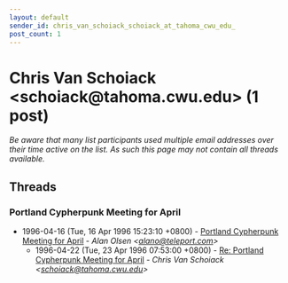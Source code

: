 ```yaml
---
layout: default
sender_id: chris_van_schoiack_schoiack_at_tahoma_cwu_edu_
post_count: 1
---
```


# Chris Van Schoiack <schoiack<span>@</span>tahoma.cwu.edu> (1 post)

_Be aware that many list participants used multiple email addresses over their time active on the list. As such this page may not contain all threads available._

## Threads

### Portland Cypherpunk Meeting for April
+ 1996-04-16 (Tue, 16 Apr 1996 15:23:10 +0800) - [Portland Cypherpunk Meeting for April](/archive/1996/04/ee22bcd018dfff8fd647c54e1a041ca18ff07a2da2b1ba9697f7356b3c98b34a) - _Alan Olsen \<alano@teleport.com\>_
  + 1996-04-22 (Tue, 23 Apr 1996 07:53:00 +0800) - [Re: Portland Cypherpunk Meeting for April](/archive/1996/04/b2985b0352913b767c9e5b457961752e29826324c4cfaad4c3fbd783dd01c2a4) - _Chris Van Schoiack \<schoiack@tahoma.cwu.edu\>_

